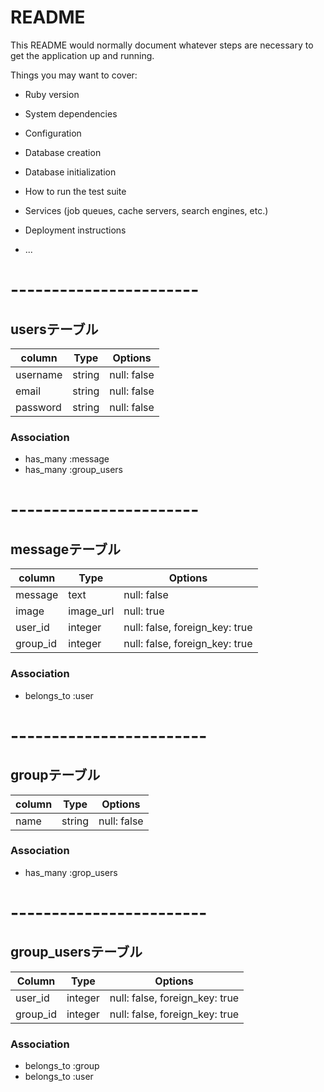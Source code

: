# README

This README would normally document whatever steps are necessary to get the
application up and running.

Things you may want to cover:

* Ruby version

* System dependencies

* Configuration

* Database creation

* Database initialization

* How to run the test suite

* Services (job queues, cache servers, search engines, etc.)

* Deployment instructions

* ...

# -----------------------

## usersテーブル
|column|Type|Options|
|------|----|-------|
|username|string|null: false|
|email|string|null: false|
|password|string|null: false|
### Association
- has_many :message
- has_many :group_users

# -----------------------

## messageテーブル

|column|Type|Options|
|------|----|-------|
|message|text|null: false|
|image|image_url|null: true|
|user_id|integer|null: false, foreign_key: true|
|group_id|integer|null: false, foreign_key: true|

### Association
- belongs_to :user

# ------------------------

## groupテーブル
|column|Type|Options|
|------|----|-------|
|name|string|null: false|

### Association
- has_many :grop_users

# ------------------------

## group_usersテーブル

|Column|Type|Options|
|------|----|-------|
|user_id|integer|null: false, foreign_key: true|
|group_id|integer|null: false, foreign_key: true|

### Association
- belongs_to :group
- belongs_to :user